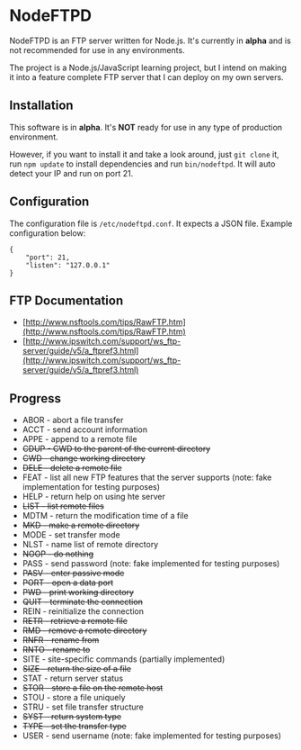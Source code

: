 NodeFTPD
========

NodeFTPD is an FTP server written for Node.js. It's currently in **alpha** and is not recommended for use in any environments.

The project is a Node.js/JavaScript learning project, but I intend on making it into a feature complete FTP server that I can deploy on my own servers.

Installation
------------

This software is in **alpha**. It's **NOT** ready for use in any type of production environment.

However, if you want to install it and take a look around, just `git clone` it, run `npm update` to install dependencies and run `bin/nodeftpd`. It will auto detect your IP and run on port 21.

Configuration
-------------

The configuration file is `/etc/nodeftpd.conf`. It expects a JSON file. Example configuration below:

```
{
    "port": 21,
    "listen": "127.0.0.1"
}
```

FTP Documentation
-----------------

* [http://www.nsftools.com/tips/RawFTP.htm](http://www.nsftools.com/tips/RawFTP.htm)
* [http://www.ipswitch.com/support/ws_ftp-server/guide/v5/a_ftpref3.html](http://www.ipswitch.com/support/ws_ftp-server/guide/v5/a_ftpref3.html)

Progress
--------

* ABOR - abort a file transfer
* ACCT - send account information
* APPE - append to a remote file
* ~~CDUP - CWD to the parent of the current directory~~
* ~~CWD - change working directory~~
* ~~DELE - delete a remote file~~
* FEAT - list all new FTP features that the server supports (note: fake implementation for testing purposes)
* HELP - return help on using hte server
* ~~LIST - list remote files~~
* MDTM - return the modification time of a file
* ~~MKD - make a remote directory~~
* MODE - set transfer mode
* NLST - name list of remote directory
* ~~NOOP - do nothing~~
* PASS - send password (note: fake implemented for testing purposes)
* ~~PASV - enter passive mode~~
* ~~PORT - open a data port~~
* ~~PWD - print working directory~~
* ~~QUIT - terminate the connection~~
* REIN - reinitialize the connection
* ~~RETR - retrieve a remote file~~
* ~~RMD - remove a remote directory~~
* ~~RNFR - rename from~~
* ~~RNTO - rename to~~
* SITE - site-specific commands (partially implemented)
* ~~SIZE - return the size of a file~~
* STAT - return server status
* ~~STOR - store a file on the remote host~~
* STOU - store a file uniquely
* STRU - set file transfer structure
* ~~SYST - return system type~~
* ~~TYPE - set the transfer type~~
* USER - send username (note: fake implemented for testing purposes)
